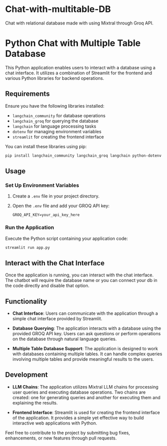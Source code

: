 # Chat-with-multitable-DB
Chat with relational database made with using Mixtral through Groq API.


# Python Chat with Multiple Table Database

This Python application enables users to interact with a database using a chat interface. It utilizes a combination of Streamlit for the frontend and various Python libraries for backend operations.

## Requirements

Ensure you have the following libraries installed:

- `langchain_community` for database operations
- `langchain_groq` for querying the database
- `langchain` for language processing tasks
- `dotenv` for managing environment variables
- `streamlit` for creating the frontend interface

You can install these libraries using pip:

```bash
pip install langchain_community langchain_groq langchain python-dotenv streamlit
```

## Usage

### Set Up Environment Variables

1. Create a `.env` file in your project directory.

2. Open the `.env` file and add your GROQ API key:

    ```env
    GROQ_API_KEY=your_api_key_here
    ```

### Run the Application

Execute the Python script containing your application code:

```bash
streamlit run app.py
```

## Interact with the Chat Interface

Once the application is running, you can interact with the chat interface. The chatbot will require the database name or you can connect your db in the code directly and disable that option.

## Functionality

- **Chat Interface**: Users can communicate with the application through a simple chat interface provided by Streamlit.

- **Database Querying**: The application interacts with a database using the provided GROQ API key. Users can ask questions or perform operations on the database through natural language queries.

- **Multiple Table Database Support**: The application is designed to work with databases containing multiple tables. It can handle complex queries involving multiple tables and provide meaningful results to the users.

## Development

- **LLM Chains**: The application utilizes Mixtral LLM chains for processing user queries and executing database operations. Two chains are created: one for generating queries and another for executing them and explaining the results.

- **Frontend Interface**: Streamlit is used for creating the frontend interface of the application. It provides a simple yet effective way to build interactive web applications with Python.


Feel free to contribute to the project by submitting bug fixes, enhancements, or new features through pull requests.

